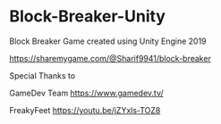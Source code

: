# Block-Breaker-Unity
Block Breaker Game created using Unity Engine 2019

https://sharemygame.com/@Sharif9941/block-breaker

Special Thanks to
  
  GameDev Team
    https://www.gamedev.tv/

  FreakyFeet
    https://youtu.be/jZYxls-TOZ8
